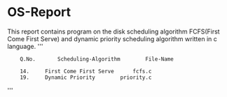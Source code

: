 # OS-Report

This report contains program on the disk scheduling algorithm FCFS(First Come First Serve)
and dynamic priority scheduling algorithm written in c language.
'''
		
		Q.No.		Scheduling-Algorithm		File-Name
		
		14.		First Come First Serve		fcfs.c
		19.		Dynamic Priority		priority.c
'''
